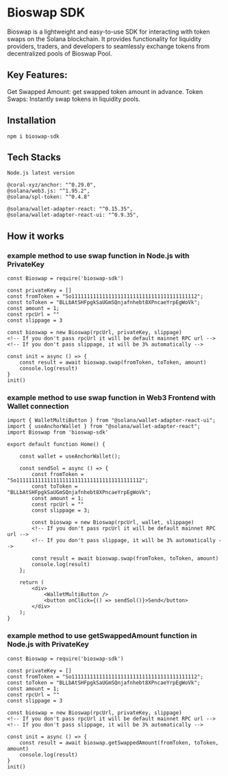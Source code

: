 # Bioswap SDK

Bioswap is a lightweight and easy-to-use SDK for interacting with token swaps on the Solana blockchain. 
It provides functionality for liquidity providers, traders, and developers to seamlessly exchange tokens from decentralized pools of Bioswap Pool.

## Key Features:
Get Swapped Amount: get swapped token amount in advance.
Token Swaps: Instantly swap tokens in liquidity pools.

## Installation
    npm i bioswap-sdk

## Tech Stacks

    Node.js latest version

    @coral-xyz/anchor: "^0.29.0",
    @solana/web3.js: "^1.95.2",
    @solana/spl-token: "^0.4.8"

    @solana/wallet-adapter-react: "^0.15.35",
    @solana/wallet-adapter-react-ui: "^0.9.35",

## How it works

### example method to use swap function in Node.js with PrivateKey
    const Bioswap = require('bioswap-sdk')

    const privateKey = []
    const fromToken = "So11111111111111111111111111111111111111112";
    const toToken = "BLLbAtSHFpgkSaUGmSQnjafnhebt8XPncaeYrpEgWoVk";
    const amount = 1;
    const rpcUrl = ""
    const slippage = 3

    const bioswap = new Bioswap(rpcUrl, privateKey, slippage)
    <!-- If you don't pass rpcUrl it will be default mainnet RPC url -->
    <!-- If you don't pass slippage, it will be 3% automatically -->

    const init = async () => {
        const result = await bioswap.swap(fromToken, toToken, amount)
        console.log(result)
    }
    init()

### example method to use swap function in Web3 Frontend with Wallet connection

    import { WalletMultiButton } from "@solana/wallet-adapter-react-ui";
    import { useAnchorWallet } from "@solana/wallet-adapter-react";
    import Bioswap from 'bioswap-sdk'

    export default function Home() {

        const wallet = useAnchorWallet();

        const sendSol = async () => {
            const fromToken = "So11111111111111111111111111111111111111112";
            const toToken = "BLLbAtSHFpgkSaUGmSQnjafnhebt8XPncaeYrpEgWoVk";
            const amount = 1;
            const rpcUrl = ""
            const slippage = 3;

            const bioswap = new Bioswap(rpcUrl, wallet, slippage)
            <!-- If you don't pass rpcUrl it will be default mainnet RPC url -->
            <!-- If you don't pass slippage, it will be 3% automatically -->

            const result = await bioswap.swap(fromToken, toToken, amount)
            console.log(result)
        };

        return (
            <div>
                <WalletMultiButton />
                <button onClick={() => sendSol()}>Send</button>
            </div>
        );
    }

### example method to use getSwappedAmount function in Node.js with PrivateKey
    const Bioswap = require('bioswap-sdk')

    const privateKey = []
    const fromToken = "So11111111111111111111111111111111111111112";
    const toToken = "BLLbAtSHFpgkSaUGmSQnjafnhebt8XPncaeYrpEgWoVk";
    const amount = 1;
    const rpcUrl = ""
    const slippage = 3

    const bioswap = new Bioswap(rpcUrl, privateKey, slippage)
    <!-- If you don't pass rpcUrl it will be default mainnet RPC url -->
    <!-- If you don't pass slippage, it will be 3% automatically -->

    const init = async () => {
        const result = await bioswap.getSwappedAmount(fromToken, toToken, amount)
        console.log(result)
    }
    init()